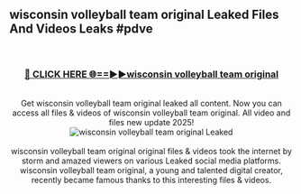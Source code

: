 ## wisconsin volleyball team original Leaked Files And Videos Leaks #pdve
<br>
<div align="center">
<h3><a href="https://watchclip.my.id/wisconsin volleyball team original" rel="nofollow">🔴 CLICK HERE 🌐==►►wisconsin volleyball team original</a></h3>
<br>
Get wisconsin volleyball team original leaked all content. Now you can access all files & videos of wisconsin volleyball team original. All video and files new update 2025!
<br>
<a href="https://watchclip.my.id/wisconsin volleyball team original" rel="nofollow" data-target="animated-image.originalLink"><img src="https://i.ibb.co.com/WyWwxjT/player-gif2.gif" alt="wisconsin volleyball team original Leaked" style="max-width: 100%; display: inline-block;" data-target="animated-image.originalImage"></a>
<br><br>
wisconsin volleyball team original original files & videos took the internet by storm and amazed viewers on various Leaked social media platforms. wisconsin volleyball team original, a young and talented digital creator, recently became famous thanks to this interesting files & videos.
</div>
<br>